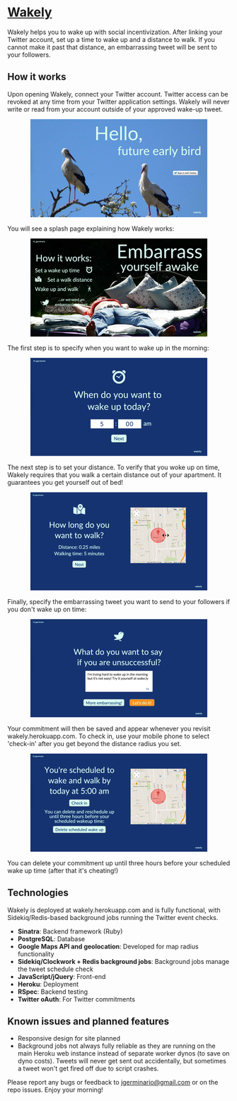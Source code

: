 # [Wakely](http://wakely.herokuapp.com)

Wakely helps you to wake up with social incentivization. After linking your Twitter account, set up a time to wake up and a distance to walk. If you cannot make it past that distance, an embarrassing tweet will be sent to your followers.

## How it works

Upon opening Wakely, connect your Twitter account. Twitter access can be revoked at any time from your Twitter application settings. Wakely will never write or read from your account outside of your approved wake-up tweet.

<p align="center">
<img src="readme_imgs/login.png" alt="Wakely login"/>
</p>

You will see a splash page explaining how Wakely works:

<p align="center">
<img src="readme_imgs/splash.png" alt="Wakely splash"/>
</p>

The first step is to specify when you want to wake up in the morning:

<p align="center">
<img src="readme_imgs/step1.png" alt="Wakely step1"/>
</p>

The next step is to set your distance. To verify that you woke up on time, Wakely requires that you walk a certain distance out of your apartment. It guarantees you get yourself out of bed!

<p align="center">
<img src="readme_imgs/step2.png" alt="Wakely step2"/>
</p>

Finally, specify the embarrassing tweet you want to send to your followers if you don't wake up on time:

<p align="center">
<img src="readme_imgs/step3.png" alt="Wakely step3"/>
</p>

Your commitment will then be saved and appear whenever you revisit wakely.herokuapp.com. To check in, use your mobile phone to select 'check-in' after you get beyond the distance radius you set.

<p align="center">
<img src="readme_imgs/final.png" alt="Wakely final"/>
</p>

You can delete your commitment up until three hours before your scheduled wake up time (after that it's cheating!)

## Technologies
Wakely is deployed at wakely.herokuapp.com and is fully functional, with Sidekiq/Redis-based background jobs running the Twitter event checks.

  * **Sinatra**: Backend framework (Ruby)
  * **PostgreSQL**: Database
  * **Google Maps API and geolocation**: Developed for map radius functionality
  * **Sidekiq/Clockwork + Redis background jobs**: Background jobs manage the tweet schedule check
  * **JavaScript/jQuery**: Front-end
  * **Heroku**: Deployment
  * **RSpec**: Backend testing
  * **Twitter oAuth**: For Twitter commitments

## Known issues and planned features

* Responsive design for site planned
* Background jobs not always fully reliable as they are running on the main Heroku web instance instead of separate worker dynos (to save on dyno costs). Tweets will never get sent out accidentally, but sometimes a tweet won't get fired off due to script crashes.

Please report any bugs or feedback to jgerminario@gmail.com or on the repo issues. Enjoy your morning!
